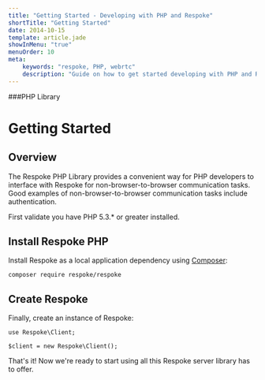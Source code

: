 ```yaml
---
title: "Getting Started - Developing with PHP and Respoke"
shortTitle: "Getting Started"
date: 2014-10-15
template: article.jade
showInMenu: "true"
menuOrder: 10
meta:
    keywords: "respoke, PHP, webrtc"
    description: "Guide on how to get started developing with PHP and Respoke."
---
```


###PHP Library
# Getting Started

## Overview

The Respoke PHP Library provides a convenient way for PHP developers to interface with Respoke for non-browser-to-browser communication tasks. Good examples of non-browser-to-browser communication tasks include authentication.

First validate you have PHP 5.3.* or greater installed.

## Install Respoke PHP

Install Respoke as a local application dependency using [Composer](https://getcomposer.org/):

    composer require respoke/respoke
    
## Create Respoke

Finally, create an instance of Respoke:

    use Respoke\Client;

    $client = new Respoke\Client();

That's it! Now we're ready to start using all this Respoke server library has to offer.
